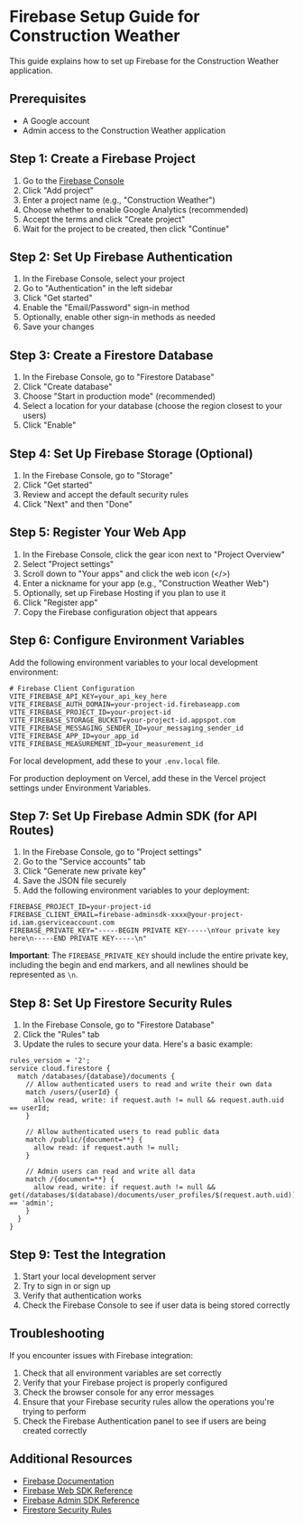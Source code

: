 # Firebase Setup Guide for Construction Weather

This guide explains how to set up Firebase for the Construction Weather application.

## Prerequisites

- A Google account
- Admin access to the Construction Weather application

## Step 1: Create a Firebase Project

1. Go to the [Firebase Console](https://console.firebase.google.com/)
2. Click "Add project"
3. Enter a project name (e.g., "Construction Weather")
4. Choose whether to enable Google Analytics (recommended)
5. Accept the terms and click "Create project"
6. Wait for the project to be created, then click "Continue"

## Step 2: Set Up Firebase Authentication

1. In the Firebase Console, select your project
2. Go to "Authentication" in the left sidebar
3. Click "Get started"
4. Enable the "Email/Password" sign-in method
5. Optionally, enable other sign-in methods as needed
6. Save your changes

## Step 3: Create a Firestore Database

1. In the Firebase Console, go to "Firestore Database"
2. Click "Create database"
3. Choose "Start in production mode" (recommended)
4. Select a location for your database (choose the region closest to your users)
5. Click "Enable"

## Step 4: Set Up Firebase Storage (Optional)

1. In the Firebase Console, go to "Storage"
2. Click "Get started"
3. Review and accept the default security rules
4. Click "Next" and then "Done"

## Step 5: Register Your Web App

1. In the Firebase Console, click the gear icon next to "Project Overview"
2. Select "Project settings"
3. Scroll down to "Your apps" and click the web icon (</>) 
4. Enter a nickname for your app (e.g., "Construction Weather Web")
5. Optionally, set up Firebase Hosting if you plan to use it
6. Click "Register app"
7. Copy the Firebase configuration object that appears

## Step 6: Configure Environment Variables

Add the following environment variables to your local development environment:

```
# Firebase Client Configuration
VITE_FIREBASE_API_KEY=your_api_key_here
VITE_FIREBASE_AUTH_DOMAIN=your-project-id.firebaseapp.com
VITE_FIREBASE_PROJECT_ID=your-project-id
VITE_FIREBASE_STORAGE_BUCKET=your-project-id.appspot.com
VITE_FIREBASE_MESSAGING_SENDER_ID=your_messaging_sender_id
VITE_FIREBASE_APP_ID=your_app_id
VITE_FIREBASE_MEASUREMENT_ID=your_measurement_id
```

For local development, add these to your `.env.local` file.

For production deployment on Vercel, add these in the Vercel project settings under Environment Variables.

## Step 7: Set Up Firebase Admin SDK (for API Routes)

1. In the Firebase Console, go to "Project settings"
2. Go to the "Service accounts" tab
3. Click "Generate new private key"
4. Save the JSON file securely
5. Add the following environment variables to your deployment:

```
FIREBASE_PROJECT_ID=your-project-id
FIREBASE_CLIENT_EMAIL=firebase-adminsdk-xxxx@your-project-id.iam.gserviceaccount.com
FIREBASE_PRIVATE_KEY="-----BEGIN PRIVATE KEY-----\nYour private key here\n-----END PRIVATE KEY-----\n"
```

**Important**: The `FIREBASE_PRIVATE_KEY` should include the entire private key, including the begin and end markers, and all newlines should be represented as `\n`.

## Step 8: Set Up Firestore Security Rules

1. In the Firebase Console, go to "Firestore Database"
2. Click the "Rules" tab
3. Update the rules to secure your data. Here's a basic example:

```
rules_version = '2';
service cloud.firestore {
  match /databases/{database}/documents {
    // Allow authenticated users to read and write their own data
    match /users/{userId} {
      allow read, write: if request.auth != null && request.auth.uid == userId;
    }
    
    // Allow authenticated users to read public data
    match /public/{document=**} {
      allow read: if request.auth != null;
    }
    
    // Admin users can read and write all data
    match /{document=**} {
      allow read, write: if request.auth != null && get(/databases/$(database)/documents/user_profiles/$(request.auth.uid)).data.role == 'admin';
    }
  }
}
```

## Step 9: Test the Integration

1. Start your local development server
2. Try to sign in or sign up
3. Verify that authentication works
4. Check the Firebase Console to see if user data is being stored correctly

## Troubleshooting

If you encounter issues with Firebase integration:

1. Check that all environment variables are set correctly
2. Verify that your Firebase project is properly configured
3. Check the browser console for any error messages
4. Ensure that your Firebase security rules allow the operations you're trying to perform
5. Check the Firebase Authentication panel to see if users are being created correctly

## Additional Resources

- [Firebase Documentation](https://firebase.google.com/docs)
- [Firebase Web SDK Reference](https://firebase.google.com/docs/reference/js)
- [Firebase Admin SDK Reference](https://firebase.google.com/docs/reference/admin)
- [Firestore Security Rules](https://firebase.google.com/docs/firestore/security/get-started)
